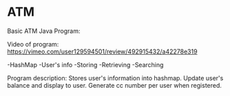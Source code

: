 # ATM

Basic ATM Java Program:

Video of program: https://vimeo.com/user129594501/review/492915432/a42278e319

-HashMap
-User's info
-Storing 
-Retrieving 
-Searching

Program description:
Stores user's information into hashmap. Update user's balance and display to user. Generate cc number per user when registered. 


